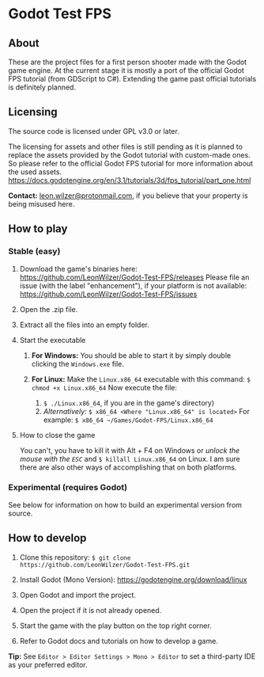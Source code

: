 # Godot Test FPS
## About
These are the project files for a first person shooter made with the Godot game engine. At the current stage it is mostly a port of the official Godot FPS tutorial (from GDScript to C#). Extending the game past official tutorials is definitely planned.
## Licensing
The source code is licensed under GPL v3.0 or later.

The licensing for assets and other files is still pending as it is planned to replace the assets provided by the Godot tutorial with custom-made ones. So please refer to the official Godot FPS tutorial for more information about the used assets.
https://docs.godotengine.org/en/3.1/tutorials/3d/fps_tutorial/part_one.html

**Contact:** leon.wilzer@protonmail.com, if you believe that your property is being misused here.

## How to play
### Stable (easy)
1. Download the game's binaries here:
https://github.com/LeonWilzer/Godot-Test-FPS/releases
Please file an issue (with the label "enhancement"), if your platform is not available:
https://github.com/LeonWilzer/Godot-Test-FPS/issues

1. Open the .zip file.
1. Extract all the files into an empty folder.
1. Start the executable
    1. **For Windows:** You should be able to start it by simply double clicking the `Windows.exe` file.
   
    2. **For Linux:** Make the `Linux.x86_64` executable with this command: `$ chmod +x Linux.x86_64`
    Now execute the file:
        1. `$ ./Linux.x86_64`, if you are in the game's directory)
        2. _Alternatively:_ `$ x86_64 <Where "Linux.x86_64" is located>` For example: `$ x86_64 ~/Games/Godot-FPS/Linux.x86_64`

1. How to close the game

    You can't, you have to kill it with Alt + F4 on Windows or _unlock the mouse with the `ESC`_  and `$ killall Linux.x86_64` on Linux. I am sure there are also other ways of accomplishing that on both platforms.

### Experimental (requires Godot)

See below for information on how to build an experimental version from source.

## How to develop

1. Clone this repository:
`$ git clone https://github.com/LeonWilzer/Godot-Test-FPS.git`

2. Install Godot (Mono Version):
    https://godotengine.org/download/linux

3. Open Godot and import the project.
4. Open the project if it is not already opened.
5. Start the game with the play button on the top right corner.
6. Refer to Godot docs and tutorials on how to develop a game.

**Tip:** See `Editor > Editor Settings > Mono > Editor` to set a third-party IDE as your preferred editor.
